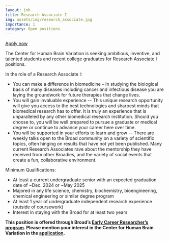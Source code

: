 ```yaml
---
layout: job
title: Research Associate I
img: assets/img/research_associate.jpg
importance: 1
category: Open positions
---
```


<a href="https://broadinstitute.avature.net/en_US/careers/JobDetail/Cambridge-Massachusetts-United-States-Early-Career-Researchers-Research-Associate-I-Broad-wide-openings/18800">Apply now <i class="fas fa-external-link-alt"></i></a>

The Center for Human Brain Variation is seeking ambitious, inventive, and talented students and recent college graduates for Research Associate I positions. 

In the role of a Research Associate I:
- You can make a difference in biomedicine – In studying the biological basis of many diseases including cancer and infectious disease you are laying the groundwork for future therapies that change lives.
- You will gain invaluable experience -- This unique research opportunity will give you access to the best technologies and sharpest minds that biomedical research has to offer. It is truly an experience that is unparalleled by any other biomedical research institution. Should you choose to, you will be well prepared to pursue a graduate or medical degree or continue to advance your career here over time. 
- You will be supported in your efforts to learn and grow -- There are weekly talks open to the Broad community on a variety of scientific topics, often hinging on results that have not yet been published. Many current Research Associates rave about the mentorship they have received from other Broadies, and the variety of social events that create a fun, collaborative environment. 

Minimum Qualifications:
- At least a current undergraduate senior with an expected graduation date of ~Dec. 2024 or ~May 2025 
- Majored in any life science, chemistry, biochemistry, bioengineering, chemical engineering or similar degree program 
- At least 1 year of undergraduate independent research experience (outside of coursework) 
- Interest in staying with the Broad for at least two years

**This position is offered through Broad’s [Early Career Researcher’s program](https://www.broadinstitute.org/careers/recent-grads).  Please mention your interest in the Center for Human Brain Variation in the [application](https://broadinstitute.avature.net/en_US/careers/JobDetail/Cambridge-Massachusetts-United-States-Early-Career-Researchers-Research-Associate-I-Broad-wide-openings/18800).**

